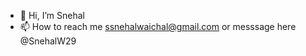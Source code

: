 - 👋 Hi, I’m Snehal 
- 📫 How to reach me ssnehalwaichal@gmail.com or messsage here @SnehalW29

<!---
SnehalW29/SnehalW29 is a ✨ special ✨ repository because its `README.md` (this file) appears on your GitHub profile.
You can click the Preview link to take a look at your changes.
--->
